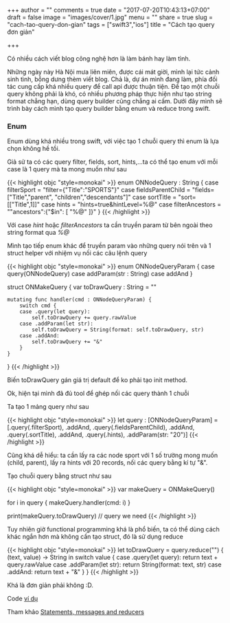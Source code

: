 +++
author = ""
comments = true
date = "2017-07-20T10:43:13+07:00"
draft = false
image = "images/cover/1.jpg"
menu = ""
share = true
slug = "cach-tao-query-don-gian"
tags = ["swift3","ios"]
title = "Cách tạo query đơn giản"

+++

Có nhiều cách viết blog công nghệ hơn là làm bánh hay làm tình. 

Những ngày này Hà Nội mưa liên miên, được cái mát giời, mình lại tức cảnh sinh tình, bỗng dưng thèm viết blog. Chả là, dự án mình đang làm, phía đối tác cung cấp khá nhiều query để call api được thuận tiện. Để tạo một chuỗi query không phải là khó, có nhiều phương pháp thực hiện như tạo string format chẳng hạn, dùng query builder cũng chẳng ai cấm. Dưới đây mình sẽ trình bày cách mình tạo query builder bằng enum và reduce trong swift.

### Enum

Enum dùng khá nhiều trong swift, với việc tạo 1 chuỗi query thì enum là lựa chọn không hề tồi.

Giả sử ta có các query filter, fields, sort, hints,...ta có thể tạo enum với mỗi case là 1 query mà ta mong muốn như sau

{{< highlight objc "style=monokai" >}}
enum ONNodeQuery : String {
    case filterSport = "filter={\"Title\":\"SPORTS\"}"
    case fieldsParentChild = "fields=[\"Title\",\"parent\", \"children\",\"descendants\"]"
    case sortTitle = "sort=[[\"Title\",1]]"
    case hints = "hints=true&hintLevel=%@"
    case filterAncestors = "\"ancestors\":{\"$in\": [ \"%@\" ]}"
}
{{< /highlight >}}

Với case *hint* hoặc *filterAncestors* ta cần truyền param từ bên ngoài theo string format qua *%@*

Mình tạo tiếp enum khác để truyền param vào những query nói trên và 1 struct helper với nhiệm vụ nối các câu lệnh query

{{< highlight objc "style=monokai" >}}
enum ONNodeQueryParam {
    case query(ONNodeQuery)
    case addParam(str : String)
    case addAnd
}

struct ONMakeQuery {
    var toDrawQuery : String = ""
    
    mutating func handler(cmd : ONNodeQueryParam) {
        switch cmd {
        case .query(let query):
            self.toDrawQuery += query.rawValue
        case .addParam(let str):
            self.toDrawQuery = String(format: self.toDrawQuery, str)
        case .addAnd:
            self.toDrawQuery += "&"
        }
    }
}
{{< /highlight >}}

Biến toDrawQuery gán giá trị default để ko phải tạo init method.

Ok, hiện tại mình đã đủ tool để ghép nối các query thành 1 chuỗi

Ta tạo 1 mảng query như sau

{{< highlight objc "style=monokai" >}}
let query : [ONNodeQueryParam] = [.query(.filterSport), .addAnd,
                                  .query(.fieldsParentChild), .addAnd,
                                  .query(.sortTitle), .addAnd,
                                  .query(.hints), .addParam(str: "20")]
{{< /highlight >}}

Cũng khá dễ hiểu: ta cần lấy ra các node sport với 1 số trường mong muốn (child, parent), lấy ra hints với 20 records, nối các query bằng kí tự "&".

Tạo chuỗi query bằng struct như sau

{{< highlight objc "style=monokai" >}}
var makeQuery = ONMakeQuery()

for i in query {
    makeQuery.handler(cmd: i)
}

print(makeQuery.toDrawQuery) // query we need
{{< /highlight >}}

Tuy nhiên giờ functional programming khá là phổ biến, ta có thể dùng cách khác ngắn hơn mà không cần tạo struct, đó là sử dụng reduce

{{< highlight objc "style=monokai" >}}
let toDrawQuery = query.reduce("") { (text, value) -> String in
    switch value {
        case .query(let query):
            return text + query.rawValue
        case .addParam(let str):
            return String(format: text, str)
        case .addAnd:
            return text + "&"
    }
}
{{< /highlight >}}

Khá là đơn giản phải không :D.

Code [ví dụ](https://gist.github.com/gg4acrossover/7d49d0c2c922486e37f622c73808597c)

Tham khảo [Statements, messages and reducers](http://www.cocoawithlove.com/blog/statements-messages-reducers.html)



